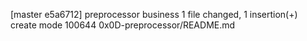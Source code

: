 [master e5a6712] preprocessor business
 1 file changed, 1 insertion(+)
 create mode 100644 0x0D-preprocessor/README.md
